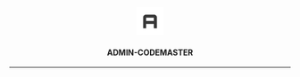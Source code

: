 <div align="center">
    <img src="public/frontend/docs/assets/img/AdminLTELogo.png" alt="" style="width: 50px;">
    <h4>ADMIN-CODEMASTER</h4>
</div>
<hr>

